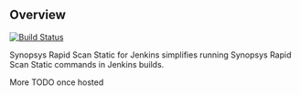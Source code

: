 <!--- Copyright (c) 2021 Synopsys, Inc. All rights reserved worldwide. --->
## Overview ##

[![Build Status](https://ci.jenkins.io/buildStatus/icon?job=Plugins%2Fsynopsys-sigma-plugin%2Fmaster)](https://ci.jenkins.io/job/Plugins/job/synopsys-sigma-plugin/job/master/)

Synopsys Rapid Scan Static for Jenkins simplifies running Synopsys Rapid Scan Static commands in Jenkins builds.

More TODO once hosted
